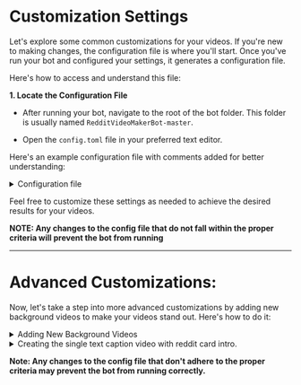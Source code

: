 # Customization Settings

Let's explore some common customizations for your videos. If you're new to making changes, the configuration file is where you'll start. Once you've run your bot and configured your settings, it generates a configuration file.

Here's how to access and understand this file:

**1. Locate the Configuration File**

   - After running your bot, navigate to the root of the bot folder. This folder is usually named `RedditVideoMakerBot-master`.

   - Open the `config.toml` file in your preferred text editor.


Here's an example configuration file with comments added for better understanding:

<details>
<summary>Configuration file</summary>

```yaml
[ai]
# Threads read from Reddit are sorted based on their similarity to the keywords given below
ai_similarity_enabled = false # [true, false]
# Every keyword or even sentence, separated with a comma, is used to sort the Reddit threads based on similarity
ai_similarity_keywords = "" # "Elon Musk, Twitter, Stocks"

[settings]
# Whether to allow NSFW content
allow_nsfw = false # [true, false]
# Sets the Reddit theme, either LIGHT or DARK. For story mode, you can also use a transparent background.
theme = "transparent" # ["dark", "light", "transparent", ]
# Used if you want to run multiple times. Set to an int e.g. 4 or 29 or 1
times_to_run = 1
# Sets the opacity of the comments when overlaid over the background
opacity = 0 # The opacity HAS to be between 0 and 1
# Only read out title and post content, great for subreddits with stories
storymode = true # [true, false]
# Style that's used for the story mode. Set to 0 for single picture display in the whole video, set to 1 for a fancy looking video
storymodemethod = 1
# Max length of the story mode video in characters. 200 characters are approximately 50 seconds.
storymode_max_length = 1000
# Sets the width in pixels of the final video
resolution_w = 1080
# Sets the height in pixels of the final video
resolution_h = 1920
# Sets the browser zoom level. Useful if you want the text larger. The text is really difficult to read at a zoom level higher than 2
zoom = 1.0

[settings.background]
# Sets the background for the video based on the game name
background_video = "minecraft" # ["minecraft", "gta", "rocket-league", "motor-gta", "csgo-surf", "cluster-truck", "minecraft-2","multiversus","fall-guys","steep", ""]
# Sets the background audio for the video
background_audio = "lofi" # ["lofi","lofi-2","chill-summer",""]
# Sets the volume of the background audio. If you don't want background audio, set it to 0.
background_audio_volume = 0.15 # The volume HAS to be between 0 and 1
# Used if you want to render another video without background audio in a separate folder
enable_extra_audio = false # [true, false]
# Generate a thumbnail for the video (put a thumbnail.png file in the assets/backgrounds directory.)
background_thumbnail = false # [true, false]
# Font family for the thumbnail text
background_thumbnail_font_family = "arial"
# Font size in pixels for the thumbnail text
background_thumbnail_font_size = 96
# Font color in RGB format for the thumbnail text
background_thumbnail_font_color = "255,255,255"

[settings.tts]
# The voice platform used for TTS generation.
voice_choice = "streamlabspolly" # ["elevenlabs", "streamlabspolly", "tiktok", "googletranslate", "awspolly", "pyttsx", ]
# Randomizes the voice used for each comment
random_voice = false # [true, false]
# The voice used for elevenlabs
elevenlabs_voice_name = "Bella" # ["Adam", "Antoni", "Arnold", "Bella", "Domi", "Elli", "Josh", "Rachel", "Sam", ]
# Elevenlabs API key
elevenlabs_api_key = "21f13f91f54d741e2ae27d2ab1b99d59"
# The voice used for AWS Polly
aws_polly_voice = "Matthew"
# The voice used for Streamlabs Polly
streamlabs_polly_voice = "Matthew"
# The voice used for TikTok TTS
tiktok_voice = "en_us_001"
# TikTok sessionid needed if you're using the TikTok TTS. Check documentation if you don't know how to obtain it.
tiktok_sessionid = "c76bcc3a7625abcc27b508c7db457ff1"
# The index of the system TTS voices (can be downloaded externally, run ptt.py to find value, start from zero)
python_voice = "1"
# The number of system voices (2 are pre-installed in Windows)
py_voice_num = "2"
# Time in seconds between TTS

 comments
silence_duration = 0.3
# Whether to remove emojis from the comments
no_emojis = false

[reddit.creds]
# The ID of your Reddit app of SCRIPT type
client_id = "fFAGRNJru1FTz70BzhT3Zg"
# The SECRET of your Reddit app of SCRIPT type
client_secret = "fFAGRNJru1FTz70BzhT3Zg"
# The username of your Reddit account
username = "JasonLovesDoggo"
# The password of your Reddit account
password = "fFAGRNJru1FTz70BzhT3Zg"
# Whether you have Reddit 2FA enabled, Valid options are True and False
2fa = false # [true, false]

[reddit.thread]
# If set to false, it will ask you a thread link to extract the thread, if true it will randomize it.
random = false # [true, false]
# What subreddit to pull posts from, the name of the sub, not the URL. You can have multiple subreddits, add a + with no spaces.
subreddit = "LetsNotMeet+NoSleep+hfy+tifu"
# Used if you want to use a specific post.
post_id = ""
# max number of characters a comment can have.
max_comment_length = 500 # the max comment length should be between 10 and 10000
# min_comment_length number of characters a comment can have.
min_comment_length = 1 # the min comment length should be between 1 and 100
# The language you would like to translate to. leave blank for native post language.
post_lang = "" # ['','af', 'ak', 'am', 'ar', 'as', 'ay', 'az', 'be', 'bg', 'bho', 'bm', 'bn', 'bs', 'ca', 'ceb', 'ckb', 'co', 'cs', 'cy', 'da', 'de', 'doi', 'dv', 'ee', 'el', 'en', 'en-US', 'eo', 'es', 'et', 'eu', 'fa', 'fi', 'fr', 'fy', 'ga', 'gd', 'gl', 'gn', 'gom', 'gu', 'ha', 'haw', 'hi', 'hmn', 'hr', 'ht', 'hu', 'hy', 'id', 'ig', 'ilo', 'is', 'it', 'iw', 'ja', 'jw', 'ka', 'kk', 'km', 'kn', 'ko', 'kri', 'ku', 'ky', 'la', 'lb', 'lg', 'ln', 'lo', 'lt', 'lus', 'lv', 'mai', 'mg', 'mi', 'mk', 'ml', 'mn', 'mni-Mtei', 'mr', 'ms', 'mt', 'my', 'ne', 'nl', 'no', 'nso', 'ny', 'om', 'or', 'pa', 'pl', 'ps', 'pt', 'qu', 'ro', 'ru', 'rw', 'sa', 'sd', 'si', 'sk', 'sl', 'sm', 'sn', 'so', 'sq', 'sr', 'st', 'su', 'sv', 'sw', 'ta', 'te', 'tg', 'th', 'ti', 'tk', 'tl', 'tr', 'ts', 'tt', 'ug', 'uk', 'ur', 'uz', 'vi', 'xh', 'yi', 'yo', 'zh-CN', 'zh-TW', 'zu']
# The minimum number of comments a post should have to be included.
min_comments = 20 # the minimum number of comments should be between 15 and 999999
```
</details>

Feel free to customize these settings as needed to achieve the desired results for your videos.

**NOTE: Any changes to the config file that do not fall within the proper criteria will prevent the bot from running**

------------

# Advanced Customizations: 

Now, let's take a step into more advanced customizations by adding new background videos to make your videos stand out. Here's how to do it:

<details>
<summary>Adding New Background Videos</summary>
  

##### **NOTE: We aim to develop a user-friendly graphical interface (currently a work in progress) in the future, eliminating the need for this manual configuration. Once it's operational, this section will be removed.**

1. Start by finding the video you want to use on YouTube. It's crucial to choose copyright-free and lengthy videos for the best results.

2. **Locate and open** `utils\background_videos.json` in your bot's directory.

3. **Scroll to the bottom** of the file, where you'll find the last entry for a background video.

4. **Copy the last entry**, which should look something like this:

    ```json
    "steep": [
        "https://www.youtube.com/watch?v=EnGiQrWBrko",
        "steep.mp4",
        "joel",
        "center"
    ]
    ```

5. **After** the last entry, add a comma after the last `]` then hit "Enter" and "Home" on your keyboard to position the cursor at the beginning of the new line.

To format the provided text properly for a GitHub Markdown file, you can use the following code blocks and markdown formatting:


6. **Paste** the entry you copied in the previous step (`Ctrl + V`) on the new line.

	```json
	"steep": [
	    "https://www.youtube.com/watch?v=EnGiQrWBrko",
	    "steep.mp4",
	    "joel",
	    "center"
	],
	"steep": [
	    "https://www.youtube.com/watch?v=EnGiQrWBrko",
	    "steep.mp4",
	    "joel",
	    "center"
	]
	```

7. **Modify** the last entry to match your new video. Here's an example:

	```json
	"steep": [
	    "https://www.youtube.com/watch?v=EnGiQrWBrko",
	    "steep.mp4",
	    "joel",
	    "center"
	],
	"nyc-drone": [
	    "https://www.youtube.com/watch?v=CouF-tNHV3g",
	    "nyc_drone.mp4",
	    "the Dronalist",
	    "center"
	]
	```

***Ensure that everything lines up correctly.***

This formatting should make it appear correctly in a GitHub Markdown file, with the JSON code blocks properly indented and displayed.
8. **Save** the `background_videos.json` file.

9. **Open `\utils\.config.templat.toml`**: If you can't find this file, you may need to enable "Show hidden files, folders, and drives" in your folder options.

10. **Scroll** to `[settings.background]` Within the `.config.templat.toml` file.

11. **Find `background_video`** and an array of video options:

    ```toml
    options = ["minecraft", "gta", "rocket-league", "motor-gta", "csgo-surf", "cluster-truck", "minecraft-2","multiversus","fall-guys","steep",""],
    ```

12. **Add Your Video** to the list of options, following the correct pattern. In this example, we added `"nyc-drone"`:

    ```toml
    options = ["minecraft", "gta", "rocket-league", "motor-gta", "csgo-surf", "cluster-truck", "minecraft-2","multiversus","fall-guys","steep","nyc-drone",""],
    ```

   ***Ensure that your entry is well-formatted and correctly placed in the list.***

13. **Save** the `.config.templat.toml` file.

14. **Head back** to your `config.toml` file and eddit your `background_video = "nyc-drone"` under the `[settings.background]` section  

These steps will enable your bot to use the new background video you've added. Remember to follow the correct syntax and ensure that your video is copyright-free for a smooth video-making experience.
</details>

<details>
	
<summary>Creating the single text caption video with reddit card intro.</summary>


**Please note: This process requires some manual editing, as it can't be fully automated by the bot.**

To create a video with a Reddit card introduction while removing the text from the Reddit post, follow these steps:

1. **Configure the Bot for Background and TTS Audio Only**

   Open your `config.toml` file and locate the `[settings]` section. Make the following changes:

   ```toml
   [settings]
   theme = "transparent"
   opacity = 0.0
   ```

   Optionally, you can also disable the background audio if needed.
      ```
   # Sets the volume of the background audio. If you don't want background audio, set it to 0.
   background_audio_volume = 0 # The volume HAS to be between 0 and 1
   ```

2. **Adjust Image Generator Settings**

   Open the `/utils/imagenarator.py` file and scroll down until you find this section of code:
   
   ```python
   if transparent:
       font = ImageFont.truetype(os.path.join("fonts", "Roboto-Bold.ttf"), 100)
       tfont = ImageFont.truetype(os.path.join("fonts", "Roboto-Bold.ttf"), 100)
   else:
       tfont = ImageFont.truetype(os.path.join("fonts", "Roboto-Bold.ttf"), 100)  # for title
       font = ImageFont.truetype(os.path.join("fonts", "Roboto-Regular.ttf"), 100)
   size = (1920, 1080)
   ```

   Change all the `100` values to `0` like this:

   ```python
   if transparent:
       font = ImageFont.truetype(os.path.join("fonts", "Roboto-Bold.ttf"), 0)
       tfont = ImageFont.truetype(os.path.join("fonts", "Roboto-Bold.ttf"), 0)
   else:
       tfont = ImageFont.truetype(os.path.join("fonts", "Roboto-Bold.ttf"), 0)  # for title
       font = ImageFont.truetype(os.path.join("fonts", "Roboto-Regular.ttf"), 0)
   size = (1920, 1080)
   ```

3. **Adding the Introduction Card and Captions**

Once your bot is configured to produce a background image with TTS voice, watch this short video tutorial to learn how to add the introduction card and word-by-word captions:

<video height="600px" controls>  
<source src="https://github.com/theovit/RedditVideoMakerBot-website/raw/Customizations/docs/samples/videos/CapCutCaptions%26Intro.mp4"  type="video/mp4"></source>
</video>

This should be the result of all your hard work.

<video height="600px" controls>  
<source src="https://github.com/theovit/RedditVideoMakerBot-website/raw/Customizations/docs/samples/videos/CapCutCaptions%26Intro-Results.mp4"  type="video/mp4"></source>
</video>




</details>

**Note: Any changes to the config file that don't adhere to the proper criteria may prevent the bot from running correctly.**
